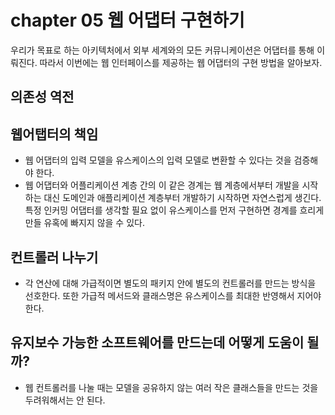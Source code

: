 # chapter 05 웹 어댑터 구현하기

우리가 목표로 하는 아키텍처에서 외부 세계와의 모든 커뮤니케이션은 어댑터를 통해 이뤄진다. 따라서 이번에는 웹 인터페이스를 제공하는 웹 어댑터의 구현 방법을 알아보자.

## 의존성 역전

## 웹어탭터의 책임
- 웹 어댑터의 입력 모델을 유스케이스의 입력 모델로 변환할 수 있다는 것을 검증해야 한다.
- 웹 어댑터와 어플리케이션 계층 간의 이 같은 경계는 웹 계층에서부터 개발을 시작하는 대신 도메인과 애플리케이션 계층부터 개발하기 시작하면 자연스럽게 생긴다. 특정 인커밍 어댑터를 생각할 필요 없이 유스케이스를 먼저 구현하면 경계를 흐리게 만들 유혹에 빠지지 않을 수 있다.

## 컨트롤러 나누기
- 각 연산에 대해 가급적이면 별도의 패키지 안에 별도의 컨트롤러를 만드는 방식을 선호한다. 또한 가급적 메서드와 클래스명은 유스케이스를 최대한 반영해서 지어야 한다.

## 유지보수 가능한 소프트웨어를 만드는데 어떻게 도움이 될까?
- 웹 컨트롤러를 나눌 때는 모델을 공유하지 않는 여러 작은 클래스들을 만드는 것을 두려워해서는 안 된다.
